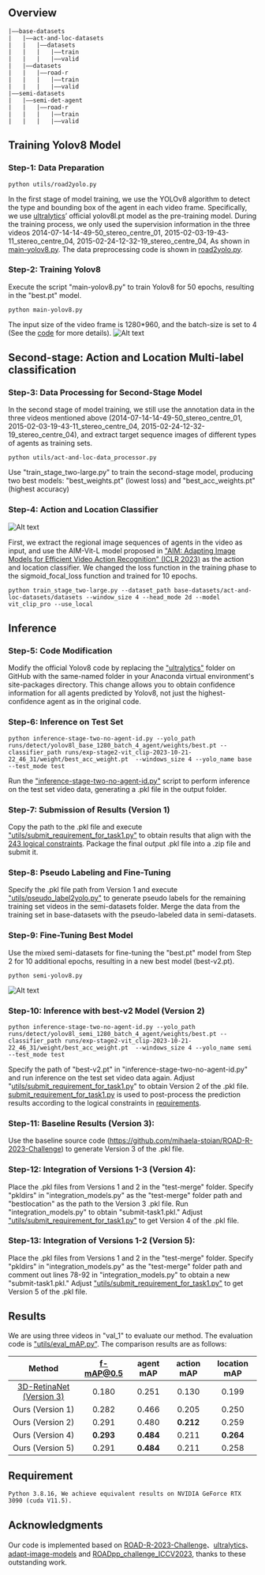 
## Overview
```
|——base-datasets
|   |——act-and-loc-datasets
|   |   |——datasets
|   |   |   |——train
|   |   |   |——valid
|   |——datasets
|   |   |——road-r
|   |   |   |——train
|   |   |   |——valid
|——semi-datasets
|   |——semi-det-agent
|   |   |——road-r
|   |   |   |——train
|   |   |   |——valid
```
## Training Yolov8 Model

### Step-1: Data Preparation

```
python utils/road2yolo.py
```

In the first stage of model training, we use the YOLOv8 algorithm to detect the type and bounding box of the agent in each video frame. Specifically, we use [ultralytics](https://github.com/ultralytics/ultralytics)’ official yolov8l.pt model as the pre-training model. During the training process, we only used the supervision information in the three videos 2014-07-14-14-49-50_stereo_centre_01, 2015-02-03-19-43-11_stereo_centre_04, 2015-02-24-12-32-19_stereo_centre_04, As shown in [main-yolov8.py](./main-yolov8.py). The data preprocessing code is shown in [road2yolo.py](utils/road2yolo.py).

### Step-2: Training Yolov8
Execute the script "main-yolov8.py" to train Yolov8 for 50 epochs, resulting in the "best.pt" model.
```
python main-yolov8.py
```
The input size of the video frame is 1280*960, and the batch-size is set to 4 (See the [code](./main-yolov8.py) for more details).
![Alt text](images/yolov8_base_results.png)
<!-- ![Alt text](images/result.png) -->

## Second-stage: Action and Location Multi-label classification

### Step-3: Data Processing for Second-Stage Model

In the second stage of model training, we still use the annotation data in the three videos mentioned above (2014-07-14-14-49-50_stereo_centre_01, 2015-02-03-19-43-11_stereo_centre_04, 2015-02-24-12-32-19_stereo_centre_04), and extract target sequence images of different types of agents as training sets.
```
python utils/act-and-loc-data_processor.py
```
Use "train_stage_two-large.py" to train the second-stage model, producing two best models: "best_weights.pt" (lowest loss) and "best_acc_weights.pt" (highest accuracy)

### Step-4: Action and Location Classifier

![Alt text](images/image.png)

First, we extract the regional image sequences of agents in the video as input, and use the AIM-Vit-L model proposed in ["AIM: Adapting Image Models for Efficient Video Action Recognition" (ICLR 2023)](https://openreview.net/pdf?id=CIoSZ_HKHS7) as the action and location classifier. We changed the loss function in the training phase to the sigmoid_focal_loss function and trained for 10 epochs.

```
python train_stage_two-large.py --dataset_path base-datasets/act-and-loc-datasets/datasets --window_size 4 --head_mode 2d --model vit_clip_pro --use_local
```

## Inference
### Step-5: Code Modification
Modify the official Yolov8 code by replacing the ["ultralytics"](./ultralytics) folder on GitHub with the same-named folder in your Anaconda virtual environment's site-packages directory. This change allows you to obtain confidence information for all agents predicted by Yolov8, not just the highest-confidence agent as in the original code.

### Step-6: Inference on Test Set
```
python inference-stage-two-no-agent-id.py --yolo_path runs/detect/yolov8l_base_1280_batch_4_agent/weights/best.pt --classifier_path runs/exp-stage2-vit_clip-2023-10-21-22_46_31/weight/best_acc_weight.pt  --windows_size 4 --yolo_name base --test_mode test
```
Run the ["inference-stage-two-no-agent-id.py"](inference-stage-two-no-agent-id.py) script to perform inference on the test set video data, generating a .pkl file in the output folder.

### Step-7: Submission of Results (Version 1)
Copy the path to the .pkl file and execute ["utils/submit_requirement_for_task1.py"](utils/submit_requirement_for_task1.py) to obtain results that align with the [243 logical constraints](requirements/requirements_readable.txt). Package the final output .pkl file into a .zip file and submit it.

### Step-8: Pseudo Labeling and Fine-Tuning
Specify the .pkl file path from Version 1 and execute ["utils/pseudo_label2yolo.py"](utils/pseudo_label2yolo.py) to generate pseudo labels for the remaining training set videos in the semi-datasets folder. Merge the data from the training set in base-datasets with the pseudo-labeled data in semi-datasets.

### Step-9: Fine-Tuning Best Model
Use the mixed semi-datasets for fine-tuning the "best.pt" model from Step 2 for 10 additional epochs, resulting in a new best model (best-v2.pt).
```
python semi-yolov8.py
```
![Alt text](images/semi-results.png)
### Step-10: Inference with best-v2 Model (Version 2)
```
python inference-stage-two-no-agent-id.py --yolo_path runs/detect/yolov8l_semi_1280_batch_4_agent/weights/best.pt --classifier_path runs/exp-stage2-vit_clip-2023-10-21-22_46_31/weight/best_acc_weight.pt  --windows_size 4 --yolo_name semi --test_mode test
```
Specify the path of "best-v2.pt" in "inference-stage-two-no-agent-id.py" and run inference on the test set video data again. Adjust "[utils/submit_requirement_for_task1.py](utils/submit_requirement_for_task1.py)" to obtain Version 2 of the .pkl file.
[submit_requirement_for_task1.py](utils/submit_requirement_for_task1.py) is used to post-process the prediction results according to the logical constraints in [requirements](requirements/requirements_dimacs.txt).

### Step-11: Baseline Results (Version 3):

Use the baseline source code (https://github.com/mihaela-stoian/ROAD-R-2023-Challenge) to generate Version 3 of the .pkl file.

### Step-12: Integration of Versions 1-3 (Version 4):

Place the .pkl files from Versions 1 and 2 in the "test-merge" folder. Specify "pkldirs" in "integration_models.py" as the "test-merge" folder path and "bestlocation" as the path to the Version 3 .pkl file. Run "integration_models.py" to obtain "submit-task1.pkl." Adjust ["utils/submit_requirement_for_task1.py"](utils/submit_requirement_for_task1.py) to get Version 4 of the .pkl file.

### Step-13: Integration of Versions 1-2 (Version 5):

Place the .pkl files from Versions 1 and 2 in the "test-merge" folder. Specify "pkldirs" in "integration_models.py" as the "test-merge" folder path and comment out lines 78-92 in "integration_models.py" to obtain a new "submit-task1.pkl." Adjust ["utils/submit_requirement_for_task1.py"](utils/submit_requirement_for_task1.py) to get Version 5 of the .pkl file.

## Results
We are using three videos in "val_1" to evaluate our method. The evaluation code is ["utils/eval_mAP.py"](utils/eval_mAP.py). The comparison results are as follows: 

|    Method    | f-mAP@0.5 | agent mAP | action mAP | location mAP |
|:------------:|:---------:|:---------:|:----------:|:------------:|
| [3D-RetinaNet (Version 3)](https://github.com/mihaela-stoian/ROAD-R-2023-Challenge) |    0.180   |    0.251   |    0.130    |     0.199     |
|  Ours (Version 1) |    0.282   |    0.466   |    0.205    |     0.250     |
|  Ours (Version 2) |    0.291   |    0.480   |    **0.212**    |     0.259     |
|  Ours (Version 4) |    **0.293**   |    **0.484**   |    0.211    |     **0.264**     |
|  Ours (Version 5) |    0.291   |    **0.484**   |    0.211    |     0.258     |


## Requirement
`
Python 3.8.16,
We achieve equivalent results on NVIDIA GeForce RTX 3090 (cuda V11.5).
`

## Acknowledgments

Our code is implemented based on [ROAD-R-2023-Challenge](https://github.com/mihaela-stoian/ROAD-R-2023-Challenge)、[ultralytics](https://github.com/ultralytics/ultralytics)、[adapt-image-models](https://github.com/taoyang1122/adapt-image-models) and [ROADpp_challenge_ICCV2023](https://github.com/ricky-696/ROADpp_challenge_ICCV2023), thanks to these outstanding work.